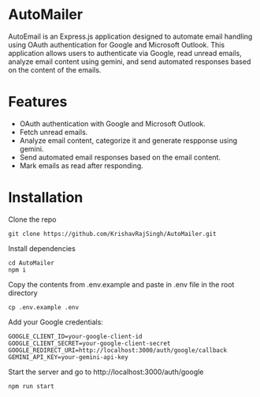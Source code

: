 # AutoMailer
AutoEmail is an Express.js application designed to automate email handling using OAuth authentication for Google and Microsoft Outlook. This application allows users to authenticate via Google, read unread emails, analyze email content using gemini, and send automated responses based on the content of the emails.

# Features
- OAuth authentication with Google and Microsoft Outlook.
- Fetch unread emails.
- Analyze email content, categorize it and generate respponse using gemini.
- Send automated email responses based on the email content.
- Mark emails as read after responding.

# Installation
Clone the repo
```
git clone https://github.com/KrishavRajSingh/AutoMailer.git
```
Install dependencies
```
cd AutoMailer
npm i
```
Copy the contents from .env.example and paste in .env file in the root directory 
```
cp .env.example .env
```

Add your Google credentials:
```
GOOGLE_CLIENT_ID=your-google-client-id
GOOGLE_CLIENT_SECRET=your-google-client-secret
GOOGLE_REDIRECT_URI=http://localhost:3000/auth/google/callback
GEMINI_API_KEY=your-gemini-api-key
```
Start the server and go to http://localhost:3000/auth/google
```
npm run start
```
